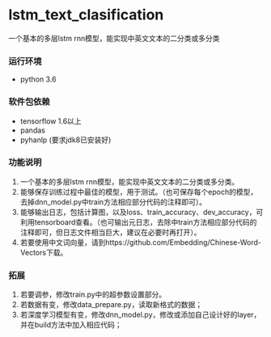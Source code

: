 # lstm_text_clasification
 一个基本的多层lstm rnn模型，能实现中英文文本的二分类或多分类

### 运行环境
- python 3.6

### 软件包依赖
- tensorflow 1.6以上
- pandas
- pyhanlp (要求jdk8已安装好)

### 功能说明
1. 一个基本的多层lstm rnn模型，能实现中英文文本的二分类或多分类。
2. 能够保存训练过程中最佳的模型，用于测试。（也可保存每个epoch的模型，去掉dnn_model.py中train方法相应部分代码的注释即可）。
3. 能够输出日志，包括计算图，以及loss、train_accuracy、dev_accuracy，可利用tensorboard查看。（也可输出元日志，去除中train方法相应部分代码的注释即可，但日志文件相当巨大，建议在必要时再打开）。
4. 若要使用中文词向量，请到https://github.com/Embedding/Chinese-Word-Vectors下载。

### 拓展
1. 若要调参，修改train.py中的超参数设置部分。
2. 若数据有变，修改data_prepare.py，读取新格式的数据；
3. 若深度学习模型有变，修改dnn_model.py，修改或添加自己设计好的layer，并在build方法中加入相应代码；